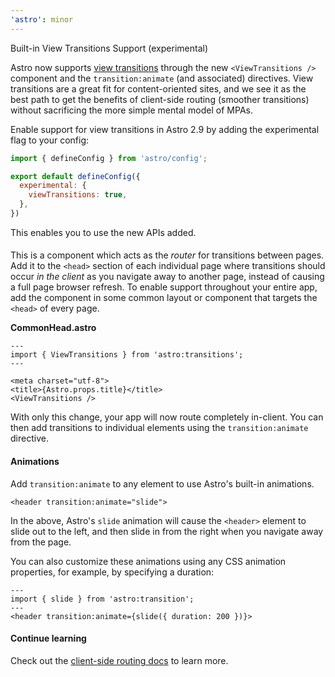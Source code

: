 ```yaml
---
'astro': minor
---
```


Built-in View Transitions Support (experimental)

Astro now supports [view transitions](https://developer.chrome.com/docs/web-platform/view-transitions/) through the new `<ViewTransitions />` component and the `transition:animate` (and associated) directives. View transitions are a great fit for content-oriented sites, and we see it as the best path to get the benefits of client-side routing (smoother transitions) without sacrificing the more simple mental model of MPAs.

Enable support for view transitions in Astro 2.9 by adding the experimental flag to your config:

```js
import { defineConfig } from 'astro/config';

export default defineConfig({
  experimental: {
    viewTransitions: true,
  },
})
```

This enables you to use the new APIs added.

#### <ViewTransitions />

This is a component which acts as the *router* for transitions between pages. Add it to the `<head>` section of each individual page where transitions should occur *in the client* as you navigate away to another page, instead of causing a full page browser refresh. To enable support throughout your entire app, add the component in some common layout or component that targets the `<head>` of every page.

__CommonHead.astro__

```astro
---
import { ViewTransitions } from 'astro:transitions';
---

<meta charset="utf-8">
<title>{Astro.props.title}</title>
<ViewTransitions />
```

With only this change, your app will now route completely in-client. You can then add transitions to individual elements using the `transition:animate` directive.

#### Animations

Add `transition:animate` to any element to use Astro's built-in animations.

```astro
<header transition:animate="slide">
```

In the above, Astro's `slide` animation will cause the `<header>` element to slide out to the left, and then slide in from the right when you navigate away from the page.

You can also customize these animations using any CSS animation properties, for example, by specifying a duration:

```astro
---
import { slide } from 'astro:transition';
---
<header transition:animate={slide({ duration: 200 })}>
```

#### Continue learning

Check out the [client-side routing docs](https://docs.astro.build/en/guides/client-side-routing/) to learn more.
